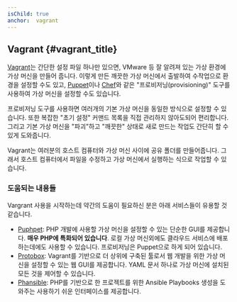 ```yaml
---
isChild: true
anchor:  vagrant
---
```


## Vagrant {#vagrant_title}

[Vagrant]는 간단한 설정 파일 하나만 있으면, VMware 등 잘 알려져 있는 가상 환경에 가상 머신을 만들어 줍니다. 이렇게
만든 깨끗한 가상 머신에서 출발하여 수작업으로 환경을 설정할 수도 있고, [Puppet][puppet]이나 [Chef][chef]와 같은
"프로비저닝(provisioning)" 도구를 사용하여 가상 머신을 설정할 수도 있습니다.

프로비저닝 도구를 사용하면 여러개의 기본 가상 머신을 동일한 방식으로 설정할 수 있습니다. 또한 복잡한 "초기 설정"
커맨드 목록을 직접 관리하지 않아도되어 편리합니다. 그리고 기본 가상 머신을 "파괴"하고 "깨끗한" 상태로 새로 만드는
작업도 간단히 할 수 있게 도와줍니다.

Vagrant는 여러분의 호스트 컴퓨터와 가상 머신 사이에 공유 폴더를 만들어줍니다. 그래서 호스트 컴퓨터에서 파일을 수정하고
가상 머신에서 실행하는 식으로 작업할 수 있습니다.

### 도움되는 내용들

Vargrant 사용을 시작하는데 약간의 도움이 필요하신 분은 아래 서비스들이 유용할 것 같습니다.

- [Puphpet][Puphpet]: PHP 개발에 사용할 가상 머신을 설정할 수 있는 단순한 GUI를 제공합니다. **매우 PHP에 특화되어
있습니다**. 로컬 가상 머신외에도 클라우드 서비스에 배포하는데에도 사용할 수 있습니다. 프로비저닝은 Puppet으로 하게
되어 있습니다.
- [Protobox][Protobox]: Vagrant를 기반으로 더 상위에 구축된 툴로서 웹 개발을 위한 가상 머신을 설정할 수 있는 웹 GUI를
제공합니다. YAML 문서 하나로 가상 머신에 설치된 모든 것을 제어할 수 있습니다.
- [Phansible][Phansible]: PHP를 기반으로 한 프로젝트를 위한 Ansible Playbooks 생성을 도와주는 사용하기 쉬운
인터페이스를 제공합니다.


[Vagrant]: https://www.vagrantup.com/
[Puppet]: https://puppet.com/
[Chef]: https://www.chef.io/
[Rove]: http://rove.io/
[Puphpet]: https://puphpet.com/
[Protobox]: https://www.getprotobox.com/
[Phansible]: http://phansible.com/
